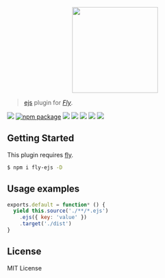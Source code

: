 <div align="center">
  <a href="http://github.com/flyjs/fly">
    <img width=200px  src="https://cloud.githubusercontent.com/assets/8317250/8733685/0be81080-2c40-11e5-98d2-c634f076ccd7.png">
  </a>
</div>

> [ejs](https://github.com/tj/ejs) plugin for _[Fly][fly]_.

[![][fly-badge]][fly]
[![npm package][npm-ver-link]][npm-pkg-link]
[![][travis-badge]][travis-link]
[![][appveyor-badge]][appveyor-link]
[![][climate-badge]][climate-link]
[![][david-badge]][david-link]
[![][david-dev-badge]][david-dev-link]


## Getting Started
This plugin requires [fly](https://github.com/bucaran/fly).

```sh
$ npm i fly-ejs -D
```

## Usage examples

```js
exports.default = function* () {
  yield this.source('./**/*.ejs')
    .ejs({ key: 'value' })
    .target('./dist')
}
```

## License
MIT License

[mit]:             http://opensource.org/licenses/MIT
[author]:          https://github.com/pine613
[fly]:             https://www.github.com/flyjs/fly
[fly-badge]:       https://img.shields.io/badge/fly-JS-05B3E1.svg?style=flat-square
[mit-badge]:       https://img.shields.io/badge/license-MIT-444444.svg?style=flat-square
[npm-pkg-link]:    https://www.npmjs.org/package/fly-ejs
[npm-ver-link]:    https://img.shields.io/npm/v/fly-ejs.svg?style=flat-square
[travis-link]:     https://travis-ci.org/pine/fly-ejs
[travis-badge]:    http://img.shields.io/travis/pine/fly-ejs.svg?style=flat-square
[appveyor-link]:   https://ci.appveyor.com/project/pine613/fly-ejs/branch/master
[appveyor-badge]:  https://img.shields.io/appveyor/ci/pine613/fly-ejs/master.svg?style=flat-square
[david-link]:      https://david-dm.org/pine/fly-ejs
[david-badge]:     https://img.shields.io/david/pine/fly-ejs.svg?style=flat-square
[david-dev-link]:  https://david-dm.org/pine/fly-ejs#info=devDependencies&view=table
[david-dev-badge]: https://img.shields.io/david/dev/pine/fly-ejs.svg?style=flat-square
[climate-link]:    https://codeclimate.com/github/pine/fly-ejs
[climate-badge]:   https://img.shields.io/codeclimate/github/pine/fly-ejs.svg?style=flat-square
